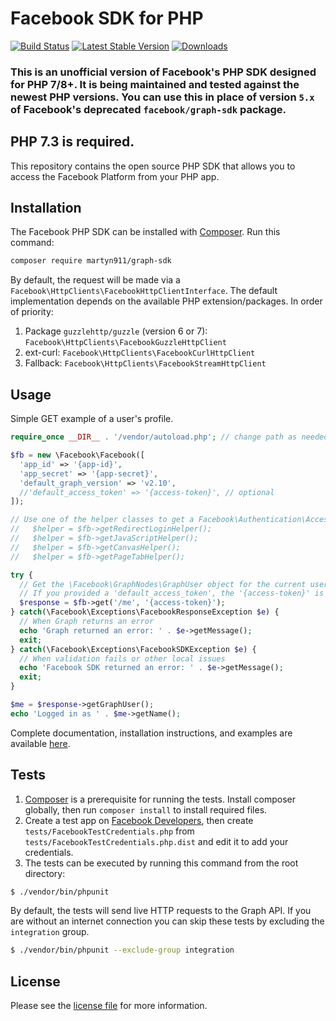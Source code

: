 # Facebook SDK for PHP

[![Build Status](https://github.com/nickdnk/php-graph-sdk/actions/workflows/test.yml/badge.svg?branch=master)](https://github.com/nickdnk/php-graph-sdk/actions/workflows/test.yml)
[![Latest Stable Version](http://img.shields.io/badge/Latest%20Stable-7.0.1-blue.svg)](https://packagist.org/packages/nickdnk/graph-sdk)
[![Downloads](https://img.shields.io/packagist/dt/nickdnk/graph-sdk?label=Downloads)](https://packagist.org/packages/nickdnk/graph-sdk)
### This is an unofficial version of Facebook's PHP SDK designed for PHP 7/8+. It is being maintained and tested against the newest PHP versions. You can use this in place of version `5.x` of Facebook's deprecated `facebook/graph-sdk` package.

## PHP 7.3 is required.

This repository contains the open source PHP SDK that allows you to access the Facebook Platform from your PHP app.

## Installation

The Facebook PHP SDK can be installed with [Composer](https://getcomposer.org/). Run this command:

```sh
composer require martyn911/graph-sdk
```

By default, the request will be made via a `Facebook\HttpClients\FacebookHttpClientInterface`. The default
implementation depends on the available PHP extension/packages. In order of priority:

1. Package `guzzlehttp/guzzle` (version 6 or 7): `Facebook\HttpClients\FacebookGuzzleHttpClient`
2. ext-curl: `Facebook\HttpClients\FacebookCurlHttpClient`
3. Fallback: `Facebook\HttpClients\FacebookStreamHttpClient`

## Usage

Simple GET example of a user's profile.

```php
require_once __DIR__ . '/vendor/autoload.php'; // change path as needed

$fb = new \Facebook\Facebook([
  'app_id' => '{app-id}',
  'app_secret' => '{app-secret}',
  'default_graph_version' => 'v2.10',
  //'default_access_token' => '{access-token}', // optional
]);

// Use one of the helper classes to get a Facebook\Authentication\AccessToken entity.
//   $helper = $fb->getRedirectLoginHelper();
//   $helper = $fb->getJavaScriptHelper();
//   $helper = $fb->getCanvasHelper();
//   $helper = $fb->getPageTabHelper();

try {
  // Get the \Facebook\GraphNodes\GraphUser object for the current user.
  // If you provided a 'default_access_token', the '{access-token}' is optional.
  $response = $fb->get('/me', '{access-token}');
} catch(\Facebook\Exceptions\FacebookResponseException $e) {
  // When Graph returns an error
  echo 'Graph returned an error: ' . $e->getMessage();
  exit;
} catch(\Facebook\Exceptions\FacebookSDKException $e) {
  // When validation fails or other local issues
  echo 'Facebook SDK returned an error: ' . $e->getMessage();
  exit;
}

$me = $response->getGraphUser();
echo 'Logged in as ' . $me->getName();
```

Complete documentation, installation instructions, and examples are available [here](docs/).

## Tests

1. [Composer](https://getcomposer.org/) is a prerequisite for running the tests. Install composer globally, then
   run `composer install` to install required files.
2. Create a test app on [Facebook Developers](https://developers.facebook.com), then
   create `tests/FacebookTestCredentials.php` from `tests/FacebookTestCredentials.php.dist` and edit it to add your
   credentials.
3. The tests can be executed by running this command from the root directory:

```bash
$ ./vendor/bin/phpunit
```

By default, the tests will send live HTTP requests to the Graph API. If you are without an internet connection you can
skip these tests by excluding the `integration` group.

```bash
$ ./vendor/bin/phpunit --exclude-group integration
```

## License

Please see the [license file](https://github.com/facebook/php-graph-sdk/blob/master/LICENSE) for more information.
